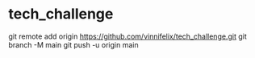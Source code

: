 # tech_challenge

git remote add origin https://github.com/vinnifelix/tech_challenge.git
git branch -M main
git push -u origin main
